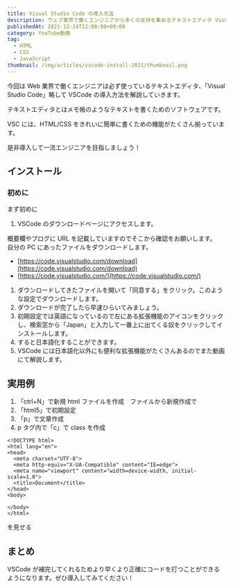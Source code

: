 ```yaml
---
title: Visual Studio Code の導入方法
description: ウェブ業界で働くエンジニアから多くの支持を集めるテキストエディタ Visual Studio Code(VS Code) の導入方法を解説します！
publishedAt: 2021-12-24T12:00:00+09:00
category: YouTube動画
tag:
  - HTML
  - CSS
  - JavaScript
thumbnail: /img/articles/vscode-install-2021/thumbnail.png
---
```


今回は Web 業界で働くエンジニアは必ず使っているテキストエディタ、「Visual Studio Code」略して VSCode の導入方法を解説していきます。

テキストエディタとはメモ帳のようなテキストを書くためのソフトウェアです。

VSC には、HTML/CSS をきれいに簡単に書くための機能がたくさん揃っています。

是非導入して一流エンジニアを目指しましょう！

## インストール

### 初めに

まず初めに

1.  VSCode のダウンロードページにアクセスします。

概要欄やブログに URL を記載していますのでそこから確認をお願いします。  
自分の PC にあったファイルをダウンロードします。

- [https://code.visualstudio.com/download](https://code.visualstudio.com/download)
- [https://code.visualstudio.com/](https://code.visualstudio.com/)

1. ダウンロードしてきたファイルを開いて「同意する」をクリック。このような設定でダウンロードします。
1. ダウンロードが完了したら早速ひらいてみましょう。
1. 初期設定では英語になっているので左にある拡張機能のアイコンをクリックし、検索窓から「Japan」と入力して一番上に出てくる奴をクリックしてインストールします。
1. すると日本語化することができます。
1. VSCode には日本語化以外にも便利な拡張機能がたくさんあるのでまた動画にて解説します。

## 実用例

1. 「ctrl+N」で新規 html ファイルを作成　ファイルから新規作成で
2. 「html5」で初期設定
3. 「p」で文章作成
4. p タグ内で「c」で class を作成

```html{2, 4-7}[index.html]
<!DOCTYPE html>
<html lang="en">
<head>
  <meta charset="UTF-8">
  <meta http-equiv="X-UA-Compatible" content="IE=edge">
  <meta name="viewport" content="width=device-width, initial-scale=1.0">
  <title>Document</title>
</head>
<body>

</body>
</html>
```

を見せる

## まとめ

VSCode が補完してくれるためより早くより正確にコードを打つことができるようになります。ぜひ導入してみてください！

